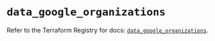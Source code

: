 # `data_google_organizations`

Refer to the Terraform Registry for docs: [`data_google_organizations`](https://registry.terraform.io/providers/hashicorp/google-beta/6.38.0/docs/data-sources/google_organizations).
